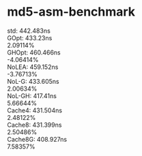 # md5-asm-benchmark

std: 442.483ns  
GOpt: 433.23ns  
2.09114%  
GHOpt: 460.466ns  
-4.06414%  
NoLEA: 459.152ns  
-3.76713%  
NoL-G: 433.605ns  
2.00634%  
NoL-GH: 417.41ns  
5.66644%  
Cache4: 431.504ns  
2.48122%  
Cache8: 431.399ns  
2.50486%  
Cache8G: 408.927ns  
7.58357%